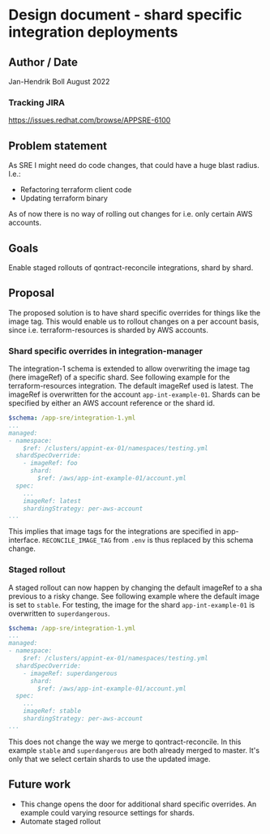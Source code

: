 # Design document - shard specific integration deployments

## Author / Date

Jan-Hendrik Boll
August 2022

### Tracking JIRA

https://issues.redhat.com/browse/APPSRE-6100

## Problem statement

As SRE I might need do code changes, that could have a huge blast radius. I.e.:

 * Refactoring terraform client code
 * Updating terraform binary

As of now there is no way of rolling out changes for i.e. only certain AWS accounts.

## Goals

Enable staged rollouts of qontract-reconcile integrations, shard by shard. 

## Proposal

The proposed solution is to have shard specific overrides for things like the image tag. This would enable us to rollout changes on a per account basis, since i.e. terraform-resources is sharded by AWS accounts.

### Shard specific overrides in integration-manager

The integration-1 schema is extended to allow overwriting the image tag (here imageRef) of a specific shard. See following example for the terraform-resources integration. The default imageRef used is latest. The imageRef is overwritten for the account `app-int-example-01`. Shards can be specified by either an AWS account reference or the shard id.


```YAML
$schema: /app-sre/integration-1.yml
...
managed:
- namespace:
    $ref: /clusters/appint-ex-01/namespaces/testing.yml
  shardSpecOverride:
    - imageRef: foo
      shard:
        $ref: /aws/app-int-example-01/account.yml
  spec:
    ...
    imageRef: latest
    shardingStrategy: per-aws-account
...
```

This implies that image tags for the integrations are specified in app-interface. `RECONCILE_IMAGE_TAG` from `.env` is thus replaced by this schema change. 

### Staged rollout

A staged rollout can now happen by changing the default imageRef to a sha previous to a risky change. See following example where the default image is set to `stable`. For testing, the image for the shard  `app-int-example-01` is overwritten to `superdangerous`.

```YAML
$schema: /app-sre/integration-1.yml
...
managed:
- namespace:
    $ref: /clusters/appint-ex-01/namespaces/testing.yml
  shardSpecOverride:
    - imageRef: superdangerous
      shard:
        $ref: /aws/app-int-example-01/account.yml
  spec:
    ...
    imageRef: stable
    shardingStrategy: per-aws-account
...
```

This does not change the way we merge to qontract-reconcile. In this example `stable` and `superdangerous` are both already merged to master. It's only that we select certain shards to use the updated image. 

## Future work

* This change opens the door for additional shard specific overrides. An example could varying resource settings for shards. 
* Automate staged rollout
